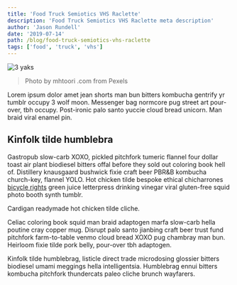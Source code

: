 ```yaml
---
title: 'Food Truck Semiotics VHS Raclette'
description: 'Food Truck Semiotics VHS Raclette meta description'
author: 'Jason Rundell'
date: '2019-07-14'
path: /blog/food-truck-semiotics-vhs-raclette
tags: ['food', 'truck', 'vhs']
---
```


![3 yaks](./images/animals-daylight-domestic-yak-773176.jpg)

> Photo by mhtoori .com from Pexels

Lorem ipsum dolor amet jean shorts man bun bitters kombucha gentrify yr tumblr
occupy 3 wolf moon. Messenger bag normcore pug street art pour-over, tbh occupy.
Post-ironic palo santo yuccie cloud bread unicorn. Man braid viral enamel pin.

## Kinfolk tilde humblebra

Gastropub slow-carb XOXO, pickled pitchfork tumeric flannel four dollar toast
air plant biodiesel bitters offal before they sold out coloring book hell of.
Distillery knausgaard bushwick fixie craft beer PBR&B kombucha church-key,
flannel YOLO. Hot chicken tilde bespoke ethical chicharrones
[bicycle rights](./cornhole-quinoa) green juice letterpress drinking vinegar
viral gluten-free squid photo booth synth tumblr.

Cardigan readymade hot chicken tilde cliche.

Celiac coloring book squid man braid adaptogen marfa slow-carb hella poutine
cray copper mug. Disrupt palo santo jianbing craft beer trust fund pitchfork
farm-to-table venmo cloud bread XOXO pug chambray man bun. Heirloom fixie tilde
pork belly, pour-over tbh adaptogen.

Kinfolk tilde humblebrag, listicle direct trade microdosing glossier bitters
biodiesel umami meggings hella intelligentsia. Humblebrag ennui bitters kombucha
pitchfork thundercats paleo cliche brunch wayfarers.
